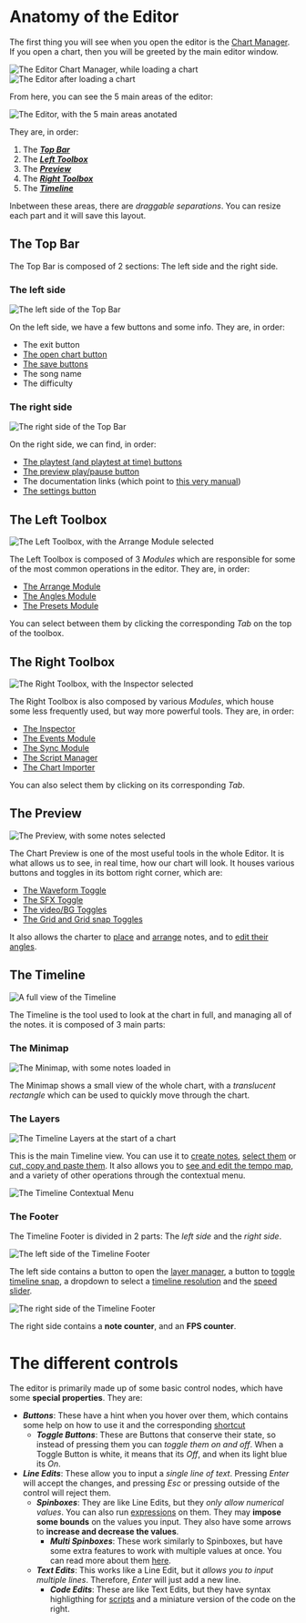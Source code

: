 # Anatomy of the Editor

The first thing you will see when you open the editor is the [Chart Manager](chart_manager/index.md). If you open a chart, then you will be greeted by the main editor window.

![The Editor Chart Manager, while loading a chart](media/editor_anatomy/chart_manager.png)
![The Editor after loading a chart](media/editor_anatomy/editor_after_loading.png)

From here, you can see the 5 main areas of the editor:

![The Editor, with the 5 main areas anotated](media/editor_anatomy/editor_anotated.png)

They are, in order:
1. The [***Top Bar***](#the-top-bar)
2. The [***Left Toolbox***](#the-left-toolbox)
3. The [***Preview***](#the-preview)
4. The [***Right Toolbox***](#the-right-toolbox)
5. The [***Timeline***](#the-timeline)

Inbetween these areas, there are *draggable separations*. You can resize each part and it will save this layout.

## The Top Bar

The Top Bar is composed of 2 sections: The left side and the right side.

### The left side
![The left side of the Top Bar](media/editor_anatomy/top_bar_left.png)

On the left side, we have a few buttons and some info. They are, in order:
* The exit button
* [The open chart button](chart_manager/index.md)
* [The save buttons](saving.md)
* The song name
* The difficulty

### The right side
![The right side of the Top Bar](media/editor_anatomy/top_bar_right.png)

On the right side, we can find, in order:
* [The playtest (and playtest at time) buttons](chart_preview/playtest.md)
* [The preview play/pause button](chart_preview/index.md)
* The documentation links (which point to [this very manual](https://linobigatti.github.io/ph-editor-reference/))
* [The settings button](settings/index.md)

## The Left Toolbox
![The Left Toolbox, with the Arrange Module selected](media/editor_anatomy/left_toolbox.png)

The Left Toolbox is composed of 3 *Modules* which are responsible for some of the most common operations in the editor. They are, in order:
* [The Arrange Module](arrange_module/index.md)
* [The Angles Module](angles_module/index.md)
* [The Presets Module](presets/index.md)

You can select between them by clicking the corresponding *Tab* on the top of the toolbox.

## The Right Toolbox
![The Right Toolbox, with the Inspector selected](media/editor_anatomy/right_toolbox.png)

The Right Toolbox is also composed by various *Modules*, which house some less frequently used, but way more powerful tools. They are, in order:
* [The Inspector](inspector/index.md)
* [The Events Module](events/index.md)
* [The Sync Module](timeline/sync.md)
* [The Script Manager](scripts.md)
* [The Chart Importer](imports/index.md)

You can also select them by clicking on its corresponding *Tab*.

## The Preview
![The Preview, with some notes selected](media/editor_anatomy/preview.png)

The Chart Preview is one of the most useful tools in the whole Editor. It is what allows us to see, in real time, how our chart will look. It houses various buttons and toggles in its bottom right corner, which are:
* [The Waveform Toggle](timeline/index.md#waveform)
* [The SFX Toggle](chart_preview/index.md#sound-effects)
* [The video/BG Toggles](chart_preview/index.md#video-and-background-art)
* [The Grid and Grid snap Toggles](chart_preview/grid.md)

It also allows the charter to [place](arrange_module/preview_tools.md) and [arrange](arrange_module/arrange_wheel.md) notes, and to [edit their angles](angles_module/preview_tools.md).

## The Timeline
![A full view of the Timeline](media/editor_anatomy/full_timeline.png)

The Timeline is the tool used to look at the chart in full, and managing all of the notes. it is composed of 3 main parts:

### The Minimap
![The Minimap, with some notes loaded in](media/editor_anatomy/timeline_minimap.png)

The Minimap shows a small view of the whole chart, with a *translucent rectangle* which can be used to quickly move through the chart.

### The Layers
![The Timeline Layers at the start of a chart](media/editor_anatomy/timeline_layers.png)

This is the main Timeline view. You can use it to [create notes](timeline/creation_and_selection.md), [select them](timeline/creation_and_selection.md) or [cut, copy and paste them](timeline/move_selection.md). It also allows you to [see and edit the tempo map](timeline/sync.md), and a variety of other operations through the contextual menu.

![The Timeline Contextual Menu](media/editor_anatomy/timeline_contextual_menu.png)

### The Footer
The Timeline Footer is divided in 2 parts: The *left side* and the *right side*.

![The left side of the Timeline Footer](media/editor_anatomy/timeline_footer_left.png)

The left side contains a button to open the [layer manager](settings/local.md#layers), a button to [toggle timeline snap](timeline/sync.md#snap), a dropdown to select a [timeline resolution](timeline/sync.md#snap) and the [speed slider](chart_preview/speed_controls.md).

![The right side of the Timeline Footer](media/editor_anatomy/timeline_footer_right.png)

The right side contains a **note counter**, and an **FPS counter**.

# The different controls

The editor is primarily made up of some basic control nodes, which have some **special properties**. They are:
* ***Buttons***: These have a hint when you hover over them, which contains some help on how to use it and the corresponding [shortcut](settings/shortcuts.md)
    * ***Toggle Buttons***: These are Buttons that conserve their state, so instead of pressing them you can *toggle them on and off*. When a Toggle Button is white, it means that its *Off*, and when its light blue its *On*.
* ***Line Edits***: These allow you to input a *single line of text*. Pressing *Enter* will accept the changes, and pressing *Esc* or pressing outside of the control will reject them.
    * ***Spinboxes***: They are like Line Edits, but they *only allow numerical values*. You can also run [expressions](../developer/scripts_and_expressions/expressions.md) on them. They may **impose some bounds** on the values you input. They also have some arrows to **increase and decrease the values**.
        * ***Multi Spinboxes***: These work similarly to Spinboxes, but have some extra features to work with multiple values at once. You can read more about them [here](inspector/editing.md).
    * ***Text Edits***: This works like a Line Edit, but it *allows you to input multiple lines*. Therefore, *Enter* will just add a new line.
        * ***Code Edits***: These are like Text Edits, but they have syntax highligthing for [scripts](../developer/scripts_and_expressions/scripts.md) and a miniature version of the code on the right.
